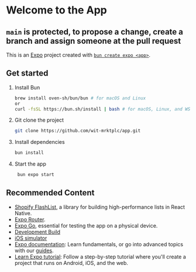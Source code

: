 # Welcome to the App

## `main` is protected, to propose a change, create a branch and assign someone at the pull request

This is an [Expo](https://expo.dev) project created with [`bun create expo <app>`](https://docs.expo.dev/guides/using-bun/).

## Get started

1. Install Bun

   ```bash
   brew install oven-sh/bun/bun # for macOS and Linux
   or
   curl -fsSL https://bun.sh/install | bash # for macOS, Linux, and WSL
   ```

2. Git clone the project

   ```bash
   git clone https://github.com/wit-mrktplc/app.git
   ```

3. Install dependencies

   ```bash
   bun install
   ```

4. Start the app

   ```bash
    bun expo start
   ```

## Recommended Content

- [Shopify FlashList](https://shopify.github.io/flash-list/), a library for building high-performance lists in React Native.
- [Expo Router](https://docs.expo.dev/router/introduction).
- [Expo Go](https://expo.dev/go), essential for testing the app on a physical device.
- [Development Build](https://docs.expo.dev/develop/development-builds/introduction/)
- [iOS simulator](https://docs.expo.dev/workflow/ios-simulator/)
- [Expo documentation](https://docs.expo.dev/): Learn fundamentals, or go into advanced topics with our [guides](https://docs.expo.dev/guides).
- [Learn Expo tutorial](https://docs.expo.dev/tutorial/introduction/): Follow a step-by-step tutorial where you'll create a project that runs on Android, iOS, and the web.

